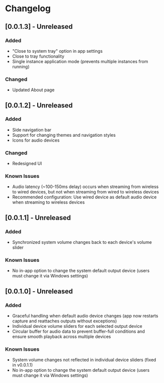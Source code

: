 # Changelog

## [0.0.1.3] - Unreleased

### Added
- "Close to system tray" option in app settings
- Close to tray functionality
- Single instance application mode (prevents multiple instances from running)

### Changed
- Updated About page

## [0.0.1.2] - Unreleased

### Added
- Side navigation bar
- Support for changing themes and navigation styles
- Icons for audio devices

### Changed
- Redesigned UI

### Known Issues
- Audio latency (~100-150ms delay) occurs when streaming from wireless to wired devices, but not when streaming from wired to wireless devices
- Recommended configuration: Use wired device as default audio device when streaming to wireless devices

## [0.0.1.1] - Unreleased

### Added
- Synchronized system volume changes back to each device's volume slider

### Known Issues
- No in-app option to change the system default output device (users must change it via Windows settings)

## [0.0.1.0] - Unreleased

### Added
- Graceful handling when default audio device changes (app now restarts capture and reattaches outputs without exceptions)
- Individual device volume sliders for each selected output device
- Circular buffer for audio data to prevent buffer-full conditions and ensure smooth playback across multiple devices

### Known Issues
- System volume changes not reflected in individual device sliders (fixed in v0.0.1.1)
- No in-app option to change the system default output device (users must change it via Windows settings)
